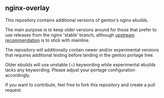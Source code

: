 ## nginx-overlay

This repository contains additional versions of gentoo's nginx ebuilds.

The main purpose is to keep older versions around for those that prefer to use
releases from the nginx 'stable' branch, although [upstream recommendation][1]
is to stick with mainline.

The repository will additionally contain newer and/or experimental versions
that requires additional testing before landing in the gentoo portage tree.

Older ebuilds will use unstable (~) keywording while experimental ebuilds
lacks any keywording. Please adjust your portage configuration
accordingly.

If you want to contribute, feel free to fork this repository and create a
pull request.

[1]: http://nginx.com/blog/nginx-1-6-1-7-released/
